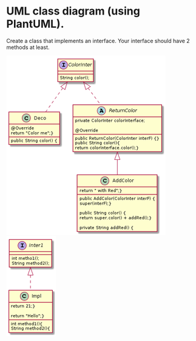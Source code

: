 #  UML class diagram (using PlantUML).

Create a class that implements an interface. 
Your interface should have 2 methods at least.

![alt text](src/img/Decorator.png "UML CLASS METHOD")
![alt text](src/img/uml-dia-class.png "UML CLASS METHOD")